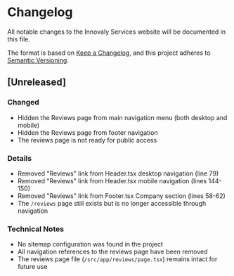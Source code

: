 # Changelog

All notable changes to the Innovaly Services website will be documented in this file.

The format is based on [Keep a Changelog](https://keepachangelog.com/en/1.0.0/),
and this project adheres to [Semantic Versioning](https://semver.org/spec/v2.0.0.html).

## [Unreleased]

### Changed
- Hidden the Reviews page from main navigation menu (both desktop and mobile)
- Hidden the Reviews page from footer navigation
- The reviews page is not ready for public access

### Details
- Removed "Reviews" link from Header.tsx desktop navigation (line 79)
- Removed "Reviews" link from Header.tsx mobile navigation (lines 144-150)
- Removed "Reviews" link from Footer.tsx Company section (lines 58-62)
- The `/reviews` page still exists but is no longer accessible through navigation

### Technical Notes
- No sitemap configuration was found in the project
- All navigation references to the reviews page have been removed
- The reviews page file (`/src/app/reviews/page.tsx`) remains intact for future use
